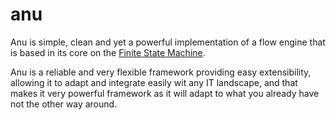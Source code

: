 # anu
Anu is simple, clean and yet a powerful implementation of a flow engine that is based in its core on the [Finite State Machine](https://en.wikipedia.org/wiki/Finite-state_machine).

Anu is a reliable and very flexible framework providing easy extensibility, allowing it to adapt and integrate easily wit any IT landscape, and that makes it very powerful framework as it will adapt to what you already have not the other way around.